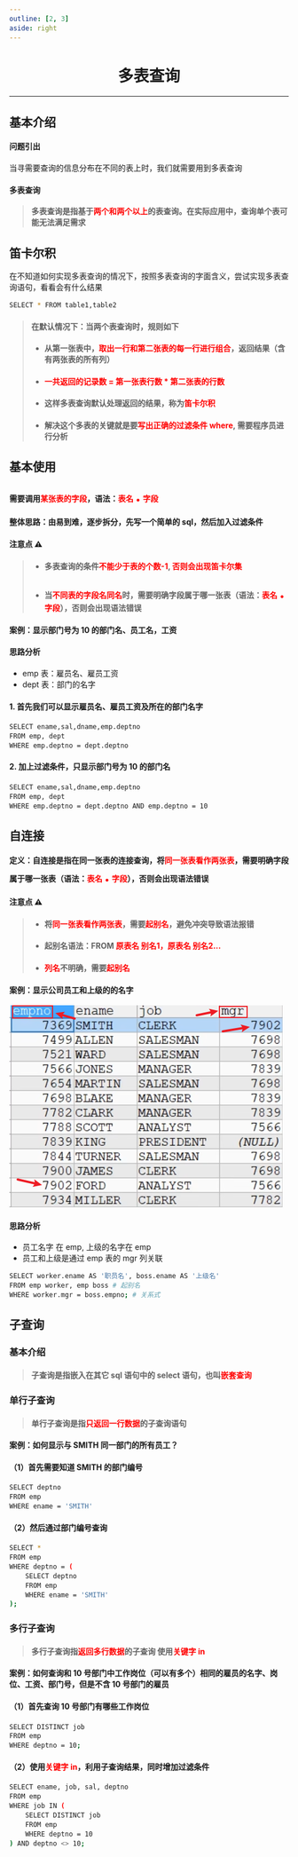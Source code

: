 ```yaml
---
outline: [2, 3]
aside: right
---
```


<h1 style="text-align: center;">多表查询</h1>
 
- - -

## 基本介绍

#### 问题引出

当寻需要查询的信息分布在不同的表上时，我们就需要用到多表查询

#### 多表查询

> **多表查询是指基于<span style = "color:red;font-weight:bold">两个和两个以上</span>的表查询。在实际应用中，查询单个表可能无法满足需求**

## 笛卡尔积

在不知道如何实现多表查询的情况下，按照多表查询的字面含义，尝试实现多表查询语句，看看会有什么结果

```bash
SELECT * FROM table1,table2
```

> <h4>在默认情况下：当两个表查询时，规则如下</h4>
>
> - <h4>从第一张表中，<span style = "color:red;font-weight:bold">取出一行和第二张表的每一行进行组合</span>，返回结果（含有两张表的所有列）</h4>
> - <h4><span style = "color:red;font-weight:bold">一共返回的记录数 = 第一张表行数 * 第二张表的行数</span></h4>
> - <h4>这样多表查询默认处理返回的结果，称为<span style = "color:red;font-weight:bold">笛卡尔积</span></h4>
> - <h4>解决这个多表的关键就是要<span style = "color:red;font-weight:bold">写出正确的过滤条件 where</span>, 需要程序员进行分析</h4>

## 基本使用

#### 需要调用<span style = "color:red;font-weight:bold">某张表的字段</span>，语法：<span style = "color:red;font-weight:bold">表名</span> <span style = "color:red;font-weight:bold;font-size:30px">.</span> <span style = "color:red;font-weight:bold">字段</span>

#### 整体思路：由易到难，逐步拆分，先写一个简单的 sql，然后加入过滤条件

#### 注意点 ⚠️

> - <h4>多表查询的条件<span style = "color:red;font-weight:bold">不能少于表的个数-1</span>, <span style = "color:red;font-weight:bold">否则会出现笛卡尔集</span></h4>
> - <h4>当<span style = "color:red;font-weight:bold">不同表的字段名同名</span>时，需要明确字段属于哪一张表（语法：<span style = "color:red;font-weight:bold">表名</span> <span style = "color:red;font-weight:bold;font-size:30px">.</span> <span style = "color:red;font-weight:bold">字段</span>），否则会出现语法错误</h4>

#### 案例：显示部门号为 10 的部门名、员工名，工资

#### 思路分析

- emp 表：雇员名、雇员工资
- dept 表：部门的名字

#### 1. 首先我们可以显示雇员名、雇员工资及所在的部门名字

```bash
SELECT ename,sal,dname,emp.deptno
FROM emp, dept
WHERE emp.deptno = dept.deptno
```

#### 2. 加上过滤条件，只显示部门号为 10 的部门名

```bash
SELECT ename,sal,dname,emp.deptno
FROM emp, dept
WHERE emp.deptno = dept.deptno AND emp.deptno = 10
```

## 自连接

#### 定义：自连接是指在同一张表的连接查询，将<span style = "color:red;font-weight:bold">同一张表看作两张表</span>，需要明确字段属于哪一张表（语法：<span style = "color:red;font-weight:bold">表名</span> <span style = "color:red;font-weight:bold;font-size:30px">.</span> <span style = "color:red;font-weight:bold">字段</span>），否则会出现语法错误

#### 注意点 ⚠️

> - <h4>将<span style = "color:red;font-weight:bold">同一张表看作两张表</span>，需要<span style = "color:red;font-weight:bold">起别名</span>，避免冲突导致语法报错</h4>
> - <h4>起别名语法：FROM <span style = "color:red;font-weight:bold">原表名 别名1，原表名 别名2...</span></h4>
> - <h4><span style = "color:red;font-weight:bold">列名</span>不明确，需要<span style = "color:red;font-weight:bold">起别名</span></h4>

#### 案例：显示公司员工和上级的的名字

![alt text](自连接案例表.png)

#### 思路分析

- 员工名字 在 emp, 上级的名字在 emp
- 员工和上级是通过 emp 表的 mgr 列关联

```bash
SELECT worker.ename AS '职员名', boss.ename AS '上级名'
FROM emp worker, emp boss # 起别名
WHERE worker.mgr = boss.empno; # 关系式
```

## 子查询

### 基本介绍

> #### 子查询是指嵌入在其它 sql 语句中的 select 语句，也叫<span style = "color:red;font-weight:bold">嵌套查询</span>

### 单行子查询

> #### 单行子查询是指<span style = "color:red;font-weight:bold">只返回一行数据</span>的子查询语句

#### 案例：如何显示与 SMITH 同一部门的所有员工？

#### （1）首先需要知道 SMITH 的部门编号

```bash
SELECT deptno
FROM emp
WHERE ename = 'SMITH'
```

#### （2）然后通过部门编号查询

```bash
SELECT *
FROM emp
WHERE deptno = (
    SELECT deptno
    FROM emp
    WHERE ename = 'SMITH'
);
```

### 多行子查询

> #### 多行子查询指<span style = "color:red;font-weight:bold">返回多行数据</span>的子查询 使用<span style = "color:red;font-weight:bold">关键字 in</span>

#### 案例：如何查询和 10 号部门中工作岗位（可以有多个）相同的雇员的名字、岗位、工资、部门号，但是不含 10 号部门的雇员

#### （1）首先查询 10 号部门有哪些工作岗位

```bash
SELECT DISTINCT job
FROM emp
WHERE deptno = 10;
```

#### （2）使用<span style = "color:red;font-weight:bold">关键字 in</span>，利用子查询结果，同时增加过滤条件

```bash
SELECT ename, job, sal, deptno
FROM emp
WHERE job IN (
    SELECT DISTINCT job
    FROM emp
    WHERE deptno = 10
) AND deptno <> 10;
```

